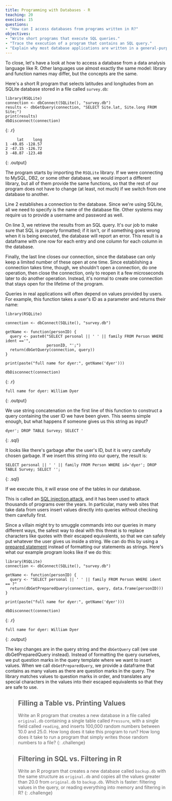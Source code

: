 ```yaml
---
title: Programming with Databases - R
teaching: 20
execises: 15
questions:
- "How can I access databases from programs written in R?"
objectives:
- "Write short programs that execute SQL queries."
- "Trace the execution of a program that contains an SQL query."
- "Explain why most database applications are written in a general-purpose language rather than in SQL."
---
```


To close,
let's have a look at how to access a database from
a data analysis language like R.
Other languages use almost exactly the same model:
library and function names may differ,
but the concepts are the same.

Here's a short R program that selects latitudes and longitudes
from an SQLite database stored in a file called `survey.db`:

~~~
library(RSQLite)
connection <- dbConnect(SQLite(), "survey.db")
results <- dbGetQuery(connection, "SELECT Site.lat, Site.long FROM Site;")
print(results)
dbDisconnect(connection)
~~~
{: .r}
~~~
     lat    long
1 -49.85 -128.57
2 -47.15 -126.72
3 -48.87 -123.40
~~~
{: .output}

The program starts by importing the `RSQLite` library.
If we were connecting to MySQL, DB2, or some other database,
we would import a different library,
but all of them provide the same functions,
so that the rest of our program does not have to change
(at least, not much)
if we switch from one database to another.

Line 2 establishes a connection to the database.
Since we're using SQLite,
all we need to specify is the name of the database file.
Other systems may require us to provide a username and password as well.

On line 3, we retrieve the results from an SQL query.
It's our job to make sure that SQL is properly formatted;
if it isn't,
or if something goes wrong when it is being executed,
the database will report an error.
This result is a dataframe with one row for each entry and one column for each column in the database.

Finally, the last line closes our connection,
since the database can only keep a limited number of these open at one time.
Since establishing a connection takes time,
though,
we shouldn't open a connection,
do one operation,
then close the connection,
only to reopen it a few microseconds later to do another operation.
Instead,
it's normal to create one connection that stays open for the lifetime of the program.

Queries in real applications will often depend on values provided by users.
For example,
this function takes a user's ID as a parameter and returns their name:

~~~
library(RSQLite)

connection <- dbConnect(SQLite(), "survey.db")

getName <- function(personID) {
  query <- paste0("SELECT personal || ' ' || family FROM Person WHERE ident =='",
                  personID, "';")
  return(dbGetQuery(connection, query))
}

print(paste("full name for dyer:", getName('dyer')))

dbDisconnect(connection)
~~~
{: .r}
~~~ 
full name for dyer: William Dyer
~~~
{: .output}

We use string concatenation on the first line of this function
to construct a query containing the user ID we have been given.
This seems simple enough,
but what happens if someone gives us this string as input?

~~~ 
dyer'; DROP TABLE Survey; SELECT '
~~~
{: .sql}

It looks like there's garbage after the user's ID,
but it is very carefully chosen garbage.
If we insert this string into our query,
the result is:

~~~ 
SELECT personal || ' ' || family FROM Person WHERE id='dyer'; DROP TABLE Survey; SELECT '';
~~~
{: .sql}

If we execute this,
it will erase one of the tables in our database.

This is called an [SQL injection attack](reference.html#sql-injection-attack),
and it has been used to attack thousands of programs over the years.
In particular,
many web sites that take data from users insert values directly into queries
without checking them carefully first.

Since a villain might try to smuggle commands into our queries in many different ways,
the safest way to deal with this threat is
to replace characters like quotes with their escaped equivalents,
so that we can safely put whatever the user gives us inside a string.
We can do this by using a [prepared statement](reference.html#prepared-statement)
instead of formatting our statements as strings.
Here's what our example program looks like if we do this:

~~~ 
library(RSQLite)
connection <- dbConnect(SQLite(), "survey.db")

getName <- function(personID) {
  query <- "SELECT personal || ' ' || family FROM Person WHERE ident == ?"
  return(dbGetPreparedQuery(connection, query, data.frame(personID)))
}

print(paste("full name for dyer:", getName('dyer')))

dbDisconnect(connection)
~~~
{: .r}
~~~ 
full name for dyer: William Dyer
~~~
{: .output}

The key changes are in the query string and the `dbGetQuery` call (we use dbGetPreparedQuery instead).
Instead of formatting the query ourselves,
we put question marks in the query template where we want to insert values.
When we call `dbGetPreparedQuery`,
we provide a dataframe
that contains as many values as there are question marks in the query.
The library matches values to question marks in order,
and translates any special characters in the values
into their escaped equivalents
so that they are safe to use.

> ## Filling a Table vs. Printing Values 
>
> Write an R program that creates a new database in a file called
> `original.db` containing a single table called `Pressure`, with a
> single field called `reading`, and inserts 100,000 random numbers
> between 10.0 and 25.0.  How long does it take this program to run?
> How long does it take to run a program that simply writes those
> random numbers to a file?
{: .challenge}

> ## Filtering in SQL vs. Filtering in R
>
> Write an R program that creates a new database called
> `backup.db` with the same structure as `original.db` and copies all
> the values greater than 20.0 from `original.db` to `backup.db`.
> Which is faster: filtering values in the query, or reading
> everything into memory and filtering in R?
{: .challenge}

